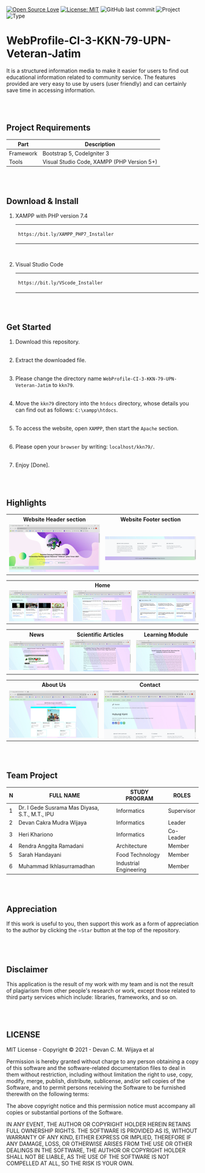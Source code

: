 [![Open Source Love](https://badges.frapsoft.com/os/v1/open-source.svg?style=flat)](https://github.com/ellerbrock/open-source-badges/)
[![License: MIT](https://img.shields.io/badge/License-MIT-blue.svg?logo=github&color=%23F7DF1E)](https://opensource.org/licenses/MIT)
![GitHub last commit](https://img.shields.io/github/last-commit/devancakra/WebProfile-CI-3-KKN-79-UPN-Veteran-Jatim?logo=Codeforces&logoColor=white&color=%23F7DF1E)
![Project](https://img.shields.io/badge/Project-Website-light.svg?style=flat&logo=googlechrome&logoColor=white&color=%23F7DF1E)
![Type](https://img.shields.io/badge/Type-IPR-light.svg?style=flat&logo=gitbook&logoColor=white&color=%23F7DF1E)

# WebProfile-CI-3-KKN-79-UPN-Veteran-Jatim
It is a structured information media to make it easier for users to find out educational information related to community service. The features provided are very easy to use by users (user friendly) and can certainly save time in accessing information.

<br><br>

## Project Requirements
| Part | Description |
| --- | --- |
| Framework | Bootstrap 5, CodeIgniter 3 |
| Tools | Visual Studio Code, XAMPP (PHP Version 5+) |

<br><br>

## Download & Install
1. XAMPP with PHP version 7.4

   <table><tr><td width="810">

   ```
   https://bit.ly/XAMPP_PHP7_Installer
   ```

   </td></tr></table><br>

2. Visual Studio Code

   <table><tr><td width="810">

   ```
   https://bit.ly/VScode_Installer
   ```

   </td></tr></table>

<br><br>

## Get Started
1. Download this repository.<br><br>

2. Extract the downloaded file.<br><br>

3. Please change the directory name ``` WebProfile-CI-3-KKN-79-UPN-Veteran-Jatim ``` to ``` kkn79 ```.<br><br>

4. Move the ``` kkn79 ``` directory into the ``` htdocs ``` directory, whose details you can find out as follows: ``` C:\xampp\htdocs ```.<br><br>

5. To access the website, open ``` XAMPP ```, then start the ``` Apache ``` section.<br><br>

6. Please open your ``` browser ``` by writing: ``` localhost/kkn79/ ```.<br><br>
	
7. Enjoy [Done].

<br><br>

## Highlights
<table>
<tr>
<th width="420">Website Header section</th>
<th width="420">Website Footer section</th>
</tr>
<tr>
<td><img src="documentation/Header.jpg" alt="header"></td>
<td><img src="documentation/Footer.jpg" alt="footer"></td>
</tr>
</table>
<table>
<tr>
<th colspan="3">Home</th>
</tr>
<tr>
<td width="280"><img src="documentation/Home-1.jpg" alt="home-1"></td>
<td width="280"><img src="documentation/Home-2.jpg" alt="home-2"></td>
<td width="280"><img src="documentation/Home-3.jpg" alt="home-3"></td>
</tr>
</table>
<table>
<tr>
<th width="280">News</th>
<th width="280">Scientific Articles</th>
<th width="280">Learning Module</th>
</tr>
<tr>
<td><img src="documentation/News.jpg" alt="news"></td>
<td><img src="documentation/Scientific Articles.jpg" alt="scientific-articles"></td>
<td><img src="documentation/Learning Module.jpg" alt="learning-module"></td>
</tr>
</table>
<table>
<tr>
<th width="420">About Us</th>
<th width="420">Contact</th>
</tr>
<tr>
<td><img src="documentation/About Us.jpg" alt="about-us"></td>
<td><img src="documentation/Contact.jpg" alt="contact"></td>
</tr>
</table>

<br><br>

## Team Project
| N | FULL NAME | STUDY PROGRAM | ROLES |
| --- | --- | --- | --- |
| 1 | Dr. I Gede Susrama Mas Diyasa, S.T., M.T., IPU | Informatics | Supervisor |
| 2 | Devan Cakra Mudra Wijaya | Informatics | Leader |
| 3 | Heri Khariono | Informatics | Co-Leader |
| 4 | Rendra Anggita Ramadani | Architecture | Member |
| 5 | Sarah Handayani | Food Technology | Member |
| 6 | Muhammad Ikhlasurramadhan | Industrial Engineering | Member |

<br><br>

## Appreciation
If this work is useful to you, then support this work as a form of appreciation to the author by clicking the ``` ⭐Star ``` button at the top of the repository.

<br><br>

## Disclaimer
This application is the result of my work with my team and is not the result of plagiarism from other people's research or work, except those related to third party services which include: libraries, frameworks, and so on.

<br><br>

## LICENSE
MIT License - Copyright © 2021 - Devan C. M. Wijaya et al

Permission is hereby granted without charge to any person obtaining a copy of this software and the software-related documentation files to deal in them without restriction, including without limitation the right to use, copy, modify, merge, publish, distribute, sublicense, and/or sell copies of the Software, and to permit persons receiving the Software to be furnished therewith on the following terms:

The above copyright notice and this permission notice must accompany all copies or substantial portions of the Software.

IN ANY EVENT, THE AUTHOR OR COPYRIGHT HOLDER HEREIN RETAINS FULL OWNERSHIP RIGHTS. THE SOFTWARE IS PROVIDED AS IS, WITHOUT WARRANTY OF ANY KIND, EITHER EXPRESS OR IMPLIED, THEREFORE IF ANY DAMAGE, LOSS, OR OTHERWISE ARISES FROM THE USE OR OTHER DEALINGS IN THE SOFTWARE, THE AUTHOR OR COPYRIGHT HOLDER SHALL NOT BE LIABLE, AS THE USE OF THE SOFTWARE IS NOT COMPELLED AT ALL, SO THE RISK IS YOUR OWN.

